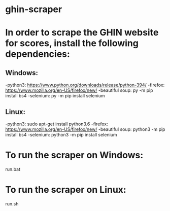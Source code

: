 # ghin-scraper
In order to scrape the GHIN website for scores, install the following dependencies:
=============

Windows:
--------
-python3: https://www.python.org/downloads/release/python-394/
-firefox: https://www.mozilla.org/en-US/firefox/new/
-beautiful soup: py -m pip install bs4
-selenium: py -m pip install selenium

Linux:
------
-python3: sudo apt-get install python3.6
-firefox: https://www.mozilla.org/en-US/firefox/new/
-beautiful soup: python3 -m pip install bs4
-selenium: python3 -m pip install selenium

To run the scraper on Windows:
==============================
run.bat

To run the scraper on Linux:
============================
run.sh